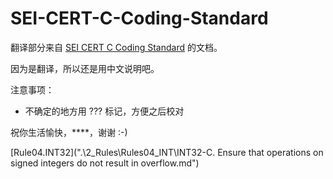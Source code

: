 # SEI-CERT-C-Coding-Standard
翻译部分来自 [SEI CERT C Coding Standard](https://wiki.sei.cmu.edu/confluence/display/c/SEI+CERT+C+Coding+Standard)  的文档。

因为是翻译，所以还是用中文说明吧。

注意事项：  
- 不确定的地方用 ??? 标记，方便之后校对

祝你生活愉快，****，谢谢 :-)

[Rule04.INT32](".\2_Rules\Rules04_INT\INT32-C. Ensure that operations on signed integers do not result in overflow.md")
